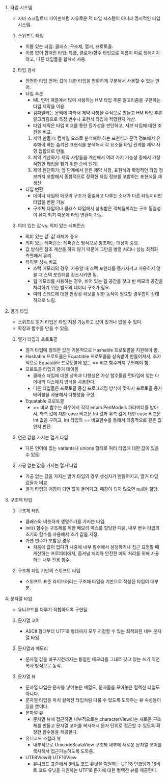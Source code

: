 1. 타입 시스템
    - 자바 스크립트나 파이썬처럼 자유로운 덕 타입 시스템이 아니라 명시적인 타입 시스템.
    1. 스위프트 타입
        - 이름 있는 타입: 클래스, 구조체, 열거, 프로토콜.
        - 이름 없이 합쳐진 타입: 튜플, 클로저/함수 타입으로 이름이 따로 정해지지 않고, 다른 타입들을 합쳐서 사용.

    2. 타입 검사
        - 안전한 타입 언어: 값에 대한 타입을 명확하게 구분해서 사용할 수 있는 언어.
        - 타입 추론
            - ML 언어 계열에서 많이 사용하는 HM 타입 추론 알고리즘을 구현하는 타입 제약을 이용.
            - 컴파일러는 문맥에 따라서 제약 사항을 수식으로 만들고 HM 타입 추론 알고리즘으로 특정 변수나 표현식 타입에 적합한지 계산.
            - 타입 제약은 타입 비교를 통한 등가성을 판단하고, 서브 타입에 대한 조건을 비교.
            1. 제약 만들기: 컴파일 요소로 분석해야 하는 표현식과 문맥 정보에서 유추해야 하는 숨겨진 표현식을 분석해서 각 요소들 타입 관계를 제약 사항 집합으로 만듦.
            2. 제약 계산하기: 제약 사항들을 계산해서 여러 가지 가능성 중에서 가장 적합한 타입을 찾기 위한 준비 단계.
            3. 제약 판단하기: 앞 단계에서 만든 제약 사항, 표현식과 확정적인 타입 정보까지 포함해서 종합적으로 정확한 타입 정보를 포함하는 표현식을 재생산.
        - 타입 변환
            - 데이터 타입의 메모리 구조가 동일하고 다루는 소재가 다른 타입끼리만 타입을 변환 가능.
            - 구조체 타입이나 클래스 타입에서 상속받은 객체들끼리는 구조 동일성이 유지 되기 때문에 타입 변환이 가능.

    3. 의미 있는 값 vs. 의미 있는 레퍼런스
        - 의미 있는 값: 값 자체가 중요.
        - 의미 있는 레퍼런스: 레퍼런스 방식으로 참조하는 대상이 중요.
        - 값 방식은 참조 계산을 하지 않기 때문에 그만큼 병렬 처리나 성능 최적화 측면에서 유리.
        - 타이별 성능 비교
            - 스택 메모리의 경우, 사용할 때 스택 포인터를 증가시키고 사용하지 않을 때 스택 포인터를 감소시키면 됨.
            - 힙 메모리를 사용하는 경우, 비어 있는 힙 공간을 찾고 빈 메모리 공간을 처리하기 위한 별도의 데이터 구조가 필요.
            - 여러 스레드에 대한 안정성 확보를 위한 동작이 필요할 경우힙이 상대적으로 느림.


2. 열거 타입
    - 스위프트 열거 타입은 타입 지정 가능하고 값이 있거나 없을 수 있다.
    - 확장과 함수를 만들 수 있음.
    1. 열거 타입과 프로토콜
        - 열거 타입에 정의한 값은 기본적으로 Hashable 프로토콜을 지원해야 함.
        - Hashable 프로토콜은 Equatable 프로토콜을 상속받아 만들어져서, 추가적으로 Equatable 프로토콜에 있는 == 비교 함수까지 구현해야 함.
        - 프로토콜 타입과 증거 테이블
            - 클래스 타입에 대한 상속과 다형성은 가상 함수들을 런타임에 찾는 다이내막 디스패치 방식을 사용한다.
            - 다른 타입들은 프로토콜 중심 프로그래밍 방식에 맞춰서 프로토콜 증거 테이블을 사용해서 다형성을 구현.
        - Equatable 프로토콜
            - == 비교 함수는 좌우에서 각각 enum.PenModels 파라미터를 받아서, 좌측 값에 대한 case 비교문 Int 값과 우측 값에 대한 case 비교문 Int 값을 구하고, Int 타입의 == 비교함수를 통해서 최종적으로 같은 값인지 판단.

    2. 연관 값을 가지는 열거 타입
        - 다른 언어에 있는 variants나 unions 형태로 여러 타입에 대한 값이 있을 수 있음.

    3. 가공 없는 값을 가지는 열거 타입
        - 가공 없는 값을 가지는 열거 타입의 경우 생성자가 만들어지고, 열거 타입 값들과 비교.
        - 열거 타입과 매칭이 되면 값이 들어가고, 매칭이 되지 않으면 null을 할당.


3. 구조체 타입 
    1. 구조체 타입
        - 클래스와 비슷하게 생명주기를 가지는 타입.
        - init() 함수는 구조체를 위한 메모리 박스를 할당한 다음, 내부 변수 타입의 초기화 함수를 사용해서 초기 값을 지정.
        - 가변 변수가 포함된 경우
            - 처음에 값이 없다가 나중에 내부 함수에서 설정하거나 접근 요청할 때 계산하는 프로퍼티에서, 옵셔널 처리와 안전한 예외 처리를 위해 사용하는 내부 전용 함수.

    2. 구조체 타입 기반의 스위프트 타입
        - 스위프트 표준 라이브러리는 구조체 타입을 기반으로 작성된 타입이 대부분.


4. 문자열 타입
    - 유니코드를 다루기 적합하도록 구현됨.
    1. 문자열 코어
        - ASCII 형태부터 UTF16 형태까지 모두 저장할 수 있는 최적화된 내부 문자열 타입.

    2. 문자열과 메모리
        - 문자열 값을 바꾸기전까지는 동일한 메모리를 그대로 갖고 있는 쓰기 직전 복사 방식으로 동작.

    3. 문자열 뷰
        - 문자열 타입은 문자를 넣어놓은 배열도, 문자들을 모아놓은 컬렉션 타입도 아니다.
        - 문자열 타입을 마치 컬렉션 타입처럼 다룰 수 있도록 도와주는 뷰 속성들이 있을 뿐이다.
        - 문자열 뷰
            - 문자열 뷰에 접근하면 내부적으로는 characterView라는 새로운 구조체를 만들고 문자열 코어를 복사해서 문자 단위로 접근할 수 있도록 확장한 함수들을 제공한다.
        - 유니코드 스칼라 뷰
            - 내부적으로 UnicodeScalaView 구조체 내부에 새로운 문자열 코어를 복사해서 접근가능하도록 도와줌.
        - UTF8View와 UTF16View
            - 유니코드 표준에서 8비트 코드 유닛을 지원하는 UTF8 인코딩과 16비트 코드 유닛을 지원하는 UTF16 문자에 대한 컬렉션 뷰를 제공한다.
